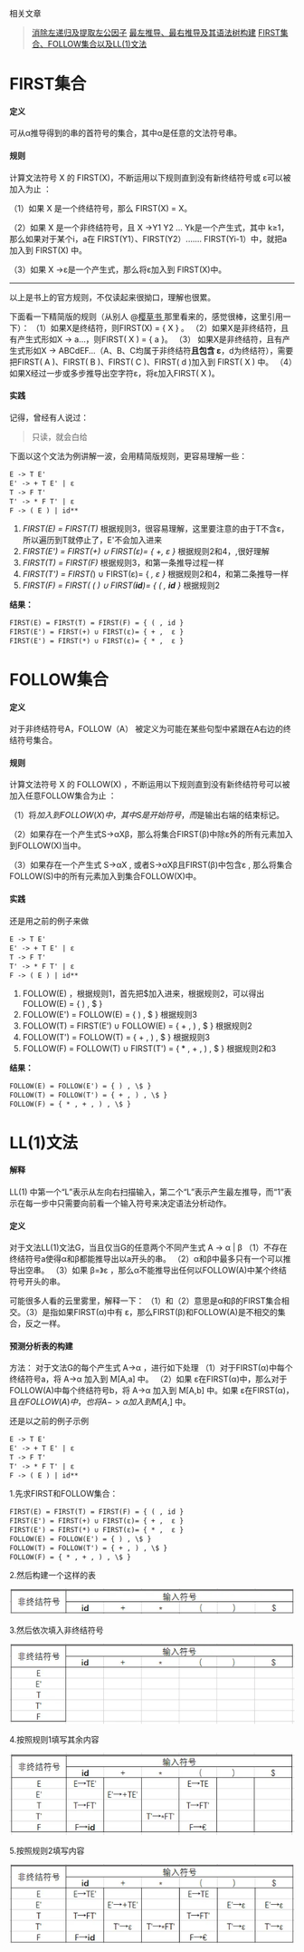相关文章

> [消除左递归及提取左公因子](https://www.jianshu.com/p/875a0f519ef3)
>  [最左推导、最右推导及其语法树构建](https://www.jianshu.com/p/fbb194db5d43)
>  [FIRST集合、FOLLOW集合以及LL(1)文法](https://www.jianshu.com/p/396c4bd0dd6b)

# FIRST集合

#### 定义

可从α推导得到的串的首符号的集合，其中α是任意的文法符号串。

#### 规则

计算文法符号 X 的 FIRST(X)，不断运用以下规则直到没有新终结符号或 ε可以被加入为止 ：

（1）如果 X 是一个终结符号，那么 FIRST(X) = X。

（2）如果 X 是一个非终结符号，且 X ->Y1 Y2 ... Yk是一个产生式，其中 k≥1，那么如果对于某个i，a在 FIRST(Y1）、FIRST(Y2）....... FIRST(Yi-1）中，就把a加入到 FIRST(X) 中。

（3）如果 X ->ε是一个产生式，那么将ε加入到 FIRST(X)中。

------

以上是书上的官方规则，不仅读起来很拗口，理解也很累。

下面看一下精简版的规则（从别人 @[樱草书 ](https://links.jianshu.com/go?to=https%3A%2F%2Fblog.csdn.net%2FCielyic) 那里看来的，感觉很棒，这里引用一下）：
 （1）如果X是终结符，则FIRST(X) = { X } 。
 （2）如果X是非终结符，且有产生式形如X → a…，则FIRST( X ) = { a }。
 （3） 如果X是非终结符，且有产生式形如X → ABCdEF…（A、B、C均属于非终结符**且包含 ε**，d为终结符），需要把FIRST( A )、FIRST( B )、FIRST( C )、FIRST( d )加入到 FIRST( X ) 中。
 （4）如果X经过一步或多步推导出空字符ε，将ε加入FIRST( X )。

#### 实践

记得，曾经有人说过：

> 只读，就会白给

下面以这个文法为例讲解一波，会用精简版规则，更容易理解一些：



```text
E -> T E'
E' -> + T E' | ε
T -> F T'
T' -> * F T' | ε
F -> ( E ) | id**
```

1. *FIRST(E) = FIRST(T)* 根据规则3，很容易理解，这里要注意的由于T不含ε，所以遍历到T就停止了，E'不会加入进来
2. *FIRST(E') = FIRST(+) ∪ FIRST(ε)= { +,  ε }* 根据规则2和4，,很好理解
3. *FIRST(T) = FIRST(F)* 根据规则3，和第一条推导过程一样
4. *FIRST(T') = FIRST(*) ∪ FIRST(ε)= { *,  ε }* 根据规则2和4，和第二条推导一样
5. *FIRST(F) = FIRST( ( ) ∪ FIRST(**id**)= { ( , **id** }*  根据规则2

**结果：**



```text
FIRST(E) = FIRST(T) = FIRST(F) = { ( , id }
FIRST(E') = FIRST(+) ∪ FIRST(ε)= { + ,  ε }
FIRST(E') = FIRST(*) ∪ FIRST(ε)= { * ,  ε }
```

# FOLLOW集合

#### 定义

对于非终结符号A，FOLLOW（A） 被定义为可能在某些句型中紧跟在A右边的终结符号集合。

#### 规则

计算文法符号 X 的 FOLLOW(X) ，不断运用以下规则直到没有新终结符号可以被加入任意FOLLOW集合为止 ：

（1）将$加入到FOLLOW(X)中，其中S是开始符号，而$是输出右端的结束标记。

（2）如果存在一个产生式S->αXβ，那么将集合FIRST(β)中除ε外的所有元素加入到FOLLOW(X)当中。

（3）如果存在一个产生式 S->αX , 或者S->αXβ且FIRST(β)中包含ε , 那么将集合FOLLOW(S)中的所有元素加入到集合FOLLOW(X)中。

#### 实践

还是用之前的例子来做



```text
E -> T E'
E' -> + T E' | ε
T -> F T'
T' -> * F T' | ε
F -> ( E ) | id**
```

1. FOLLOW(E) ，根据规则1，首先把$加入进来，根据规则2，可以得出 FOLLOW(E) = { ) , $ }
2. FOLLOW(E') = FOLLOW(E) = { ) , $ }   根据规则3
3. FOLLOW(T) = FIRST(E') ∪ FOLLOW(E)  = { + , ) , $ }  根据规则2
4. FOLLOW(T') = FOLLOW(T)  = { + , ) , $ }  根据规则3
5. FOLLOW(F) = FOLLOW(T) ∪ FIRST(T') = { * , + , ) , $ }  根据规则2和3

**结果：**



```text
FOLLOW(E) = FOLLOW(E') = { ) , \$ }
FOLLOW(T) = FOLLOW(T') = { + , ) , \$ }
FOLLOW(F) = { * , + , ) , \$ }
```

# LL(1)文法

#### 解释

LL(1) 中第一个“L”表示从左向右扫描输入，第二个“L”表示产生最左推导，而“1”表示在每一步中只需要向前看一个输入符号来决定语法分析动作。

#### 定义

对于文法LL(1)文法G，当且仅当G的任意两个不同产生式 A -> α | β
 （1）不存在终结符号a使得α和β都能推导出以a开头的串。
 （2）α和β中最多只有一个可以推导出空串。
 （3）如果 β=》ε  ，那么α不能推导出任何以FOLLOW(A)中某个终结符号开头的串。

可能很多人看的云里雾里，解释一下：
 （1）和（2）意思是α和β的FIRST集合相交。（3）是指如果FIRST(α)中有 ε，那么FIRST(β)和FOLLOW(A)是不相交的集合，反之一样。

#### 预测分析表的构建

方法：
 对于文法G的每个产生式 A->α ，进行如下处理
 （1）对于FIRST(α)中每个终结符号a，将 A->α 加入到 M[A,a] 中。
 （2）如果 ε在FIRST(α)中，那么对于FOLLOW(A)中每个终结符号b，将 A->α 加入到 M[A,b] 中。如果 ε在FIRST(α)，且$在FOLLOW(A)中，也将 A->α 加入到 M[A,$] 中。

还是以之前的例子示例



```text
E -> T E'
E' -> + T E' | ε
T -> F T'
T' -> * F T' | ε
F -> ( E ) | id**
```

1.先求FIRST和FOLLOW集合：



```text
FIRST(E) = FIRST(T) = FIRST(F) = { ( , id }
FIRST(E') = FIRST(+) ∪ FIRST(ε)= { + ,  ε }
FIRST(E') = FIRST(*) ∪ FIRST(ε)= { * ,  ε }
FOLLOW(E) = FOLLOW(E') = { ) , \$ }
FOLLOW(T) = FOLLOW(T') = { + , ) , \$ }
FOLLOW(F) = { * , + , ) , \$ }
```

2.然后构建一个这样的表

![img](pic/firstSet_fellowSet/webp)





3.然后依次填入非终结符号

![img](pic/firstSet_fellowSet/webp-20240107163225823)


 4.按照规则1填写其余内容

![img](pic/firstSet_fellowSet/webp-20240107163240922)

5.按照规则2填写内容

![img](pic/firstSet_fellowSet/webp-20240107163253838)